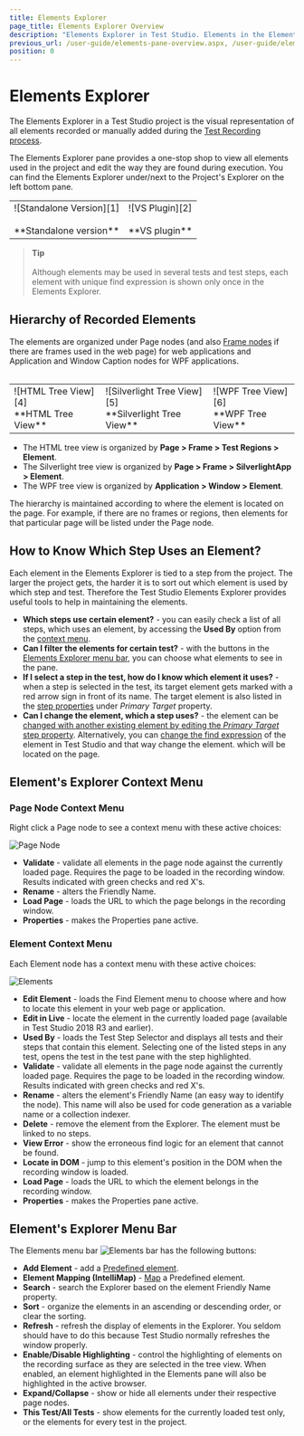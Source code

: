 ```yaml
---
title: Elements Explorer
page_title: Elements Explorer Overview
description: "Elements Explorer in Test Studio. Elements in the Elements Explorer in Test Studio. Edit an element in Test Studio. Unable to find element failure in Test Studio test"
previous_url: /user-guide/elements-pane-overview.aspx, /user-guide/elements-pane-overview
position: 0
---
```

# Elements Explorer #

The Elements Explorer in a Test Studio project is the visual representation of all elements recorded or manually added during the <a href="/general-information/test-recording/overview" target="_blank">Test Recording process</a>.

The Elements Explorer pane provides a one-stop shop to view all elements used in the project and edit the way they are found during execution. You can find the Elements Explorer under/next to the Project's Explorer on the left bottom pane.

<table id=no-table>
	<tr>
		<td>![Standalone Version][1] <br><br>**Standalone version**</td>
		<td>![VS Plugin][2] <br><br>**VS plugin**</td>
	</tr>
<table>

> __Tip__
> <br>
> <br>
> Although elements may be used in several tests and test steps, each element with unique find expression is shown only once in the Elements Explorer.

## Hierarchy of Recorded Elements ##

The elements are organized under Page nodes (and also <a href="/general-information/test-recording/frames" target="_blank">Frame nodes</a> if there are frames used in the web page) for web applications and Application and Window Caption nodes for WPF applications.

<table id="no-table">
<tr>
<td>![HTML Tree View][4]<br>**HTML Tree View**</td>
<td>![Silverlight Tree View][5]<br>**Silverlight Tree View**</td>
<td>![WPF Tree View][6]<br> **WPF Tree View**</td>
</tr>
<table>

- The HTML tree view is organized by **Page > Frame > Test Regions > Element**.
- The Silverlight tree view is organized by **Page > Frame > SilverlightApp > Element**.
- The WPF tree view is organized by **Application > Window > Element**.

The hierarchy is maintained according to where the element is located on the page. For example, if there are no frames or regions, then elements for that particular page will be listed under the Page node.

## How to Know Which Step Uses an Element?

Each element in the Elements Explorer is tied to a step from the project. The larger the project gets, the harder it is to sort out which element is used by which step and test. Therefore the Test Studio Elements Explorer provides useful tools to help in maintaining the elements.

- __Which steps use certain element?__ - you can easily check a list of all steps, which uses an element, by accessing the __Used By__ option from the <a href="#element-context-menu" target="_blank">context menu</a>.
- __Can I filter the elements for certain test?__ - with the buttons in the  <a href="#elements-explorer-menu-bar" target="_blank">Elements Explorer menu bar</a>, you can choose what elements to see in the pane.
- __If I select a step in the test, how do I know which element it uses?__ - when a step is selected in the test, its target element gets marked with a red arrow sign in front of its name. The target element is also listed in the <a href="/features/test-maintenance/test-step-properties#elements" target="_blank">step properties</a> under _Primary Target_ property.
- __Can I change the element, which a step uses?__ - the element can be <a href="/features/test-maintenance/change-step-target-element" target="_blank">changed with another existing element by editing the _Primary Target_ step property</a>. Alternatively, you can <a href="/automated-tests/elements/find-element" target="_blank">change the find expression</a> of the element in Test Studio and that way change the element. which will be located on the page.

## Element's Explorer Context Menu ##

### Page Node Context Menu ###

Right click a Page node to see a context menu with these active choices:

![Page Node][7]

- **Validate** - validate all elements in the page node against the currently loaded page. Requires the page to be loaded in the recording window. Results indicated with green checks and red X's. 
- **Rename** - alters the Friendly Name.
- **Load Page** - loads the URL to which the page belongs in the recording window.
- **Properties** - makes the Properties pane active.

### Element Context Menu ###

Each Element node has a context menu with these active choices:

![Elements][8]

- **Edit Element** - loads the Find Element menu to choose where and how to locate this element in your web page or application.
- **Edit in Live** - locate the element in the currently loaded page (available in Test Studio 2018 R3 and earlier).
- **Used By** - loads the Test Step Selector and displays all tests and their steps that contain this element. Selecting one of the listed steps in any test, opens the test in the test pane with the step highlighted.
- **Validate** - validate all elements in the page node against the currently loaded page. Requires the page to be loaded in the recording window. Results indicated with green checks and red X's.
- **Rename** - alters the element's Friendly Name (an easy way to identify the node). This name will also be used for code generation as a variable name or a collection indexer.
- **Delete** - remove the element from the Explorer. The element must be linked to no steps.
- **View Error** - show the erroneous find logic for an element that cannot be found.
- **Locate in DOM** - jump to this element's position in the DOM when the recording window is loaded.
- **Load Page** - loads the URL to which the element belongs in the recording window.
- **Properties** - makes the Properties pane active.

## Element's Explorer Menu Bar ##

The Elements menu bar ![Elements bar][3] has the following buttons:

- **Add Element** - add a <a href="/features/elements-explorer/predefined-elements" target="_blank">Predefined element</a>.
- **Element Mapping (IntelliMap)** - <a href="/features/elements-explorer/element-mapping" target="_blank">Map</a> a Predefined element.
- **Search** - search the Explorer based on the element Friendly Name property.
- **Sort** - organize the elements in an ascending or descending order, or clear the sorting.
- **Refresh** - refresh the display of elements in the Explorer. You seldom should have to do this because Test Studio  normally refreshes the window properly.
- **Enable/Disable Highlighting** - control the highlighting of elements on the recording surface as they are selected in the tree view. When enabled, an element highlighted in the Elements pane will also be highlighted in the active browser.
- **Expand/Collapse** - show or hide all elements under their respective page nodes.
- **This Test/All Tests** - show elements for the currently loaded test only, or the elements for every test in the project.

[1]: /img/features/elements-explorer/overview/fig1.png
[2]: /img/features/elements-explorer/overview/fig2.png
[3]: /img/features/elements-explorer/overview/fig3.png
[4]: /img/features/elements-explorer/overview/fig4.png
[5]: /img/features/elements-explorer/overview/fig5.png
[6]: /img/features/elements-explorer/overview/fig6.png
[7]: /img/features/elements-explorer/overview/fig7.png
[8]: /img/features/elements-explorer/overview/fig8.png